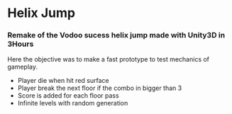 # Helix Jump

### Remake of the Vodoo sucess helix jump made with Unity3D in 3Hours

Here the objective was to make a fast prototype to test mechanics of gameplay.

- Player die when hit red surface
- Player break the next floor if the combo in bigger than 3
- Score is added for each floor pass
- Infinite levels with random generation
